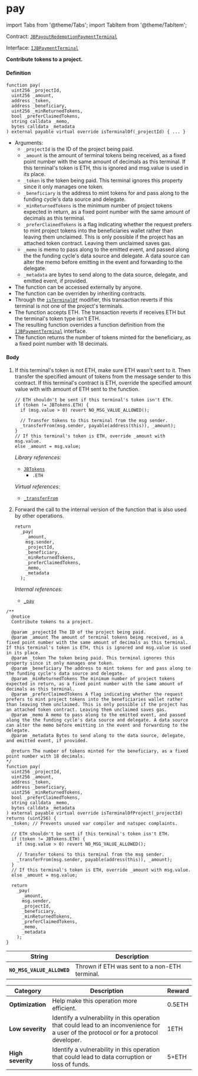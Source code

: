 # pay

import Tabs from '@theme/Tabs';
import TabItem from '@theme/TabItem';

Contract: [`JBPayoutRedemptionPaymentTerminal`](/api/contracts/or-abstract/jbpayoutredemptionpaymentterminal/README.md)​‌

Interface: [`IJBPaymentTerminal`](/api/interfaces/ijbpaymentterminal.md)

<Tabs>
<TabItem value="Step by step" label="Step by step">

**Contribute tokens to a project.**

#### Definition

```
function pay(
  uint256 _projectId,
  uint256 _amount,
  address _token,
  address _beneficiary,
  uint256 _minReturnedTokens,
  bool _preferClaimedTokens,
  string calldata _memo,
  bytes calldata _metadata
) external payable virtual override isTerminalOf(_projectId) { ... }
```

* Arguments:
  * `_projectId` is the ID of the project being paid.
  * `_amount` is the amount of terminal tokens being received, as a fixed point number with the same amount of decimals as this terminal. If this terminal's token is ETH, this is ignored and msg.value is used in its place.
  * `_token` is the token being paid. This terminal ignores this property since it only manages one token.
  * `_beneficiary` is the address to mint tokens for and pass along to the funding cycle's data source and delegate.
  * `_minReturnedTokens` is the minimum number of project tokens expected in return, as a fixed point number with the same amount of decimals as this terminal.
  * `_preferClaimedTokens` is a flag indicating whether the request prefers to mint project tokens into the beneficiaries wallet rather than leaving them unclaimed. This is only possible if the project has an attached token contract. Leaving them unclaimed saves gas.
  * `_memo` is memo to pass along to the emitted event, and passed along the the funding cycle's data source and delegate. A data source can alter the memo before emitting in the event and forwarding to the delegate.
  * `_metadata` are bytes to send along to the data source, delegate, and emitted event, if provided. 
* The function can be accessed externally by anyone.
* The function can be overriden by inheriting contracts.
* Through the [`isTerminalOf`](/api/contracts/or-abstract/jbpayoutredemptionpaymentterminal/modifiers/isterminalof.md) modifier, this transaction reverts if this terminal is not one of the project's terminals.
* The function accepts ETH. The transaction reverts if receives ETH but the terminal's token type isn't ETH.
* The resulting function overrides a function definition from the [`IJBPaymentTerminal`](/api/interfaces/ijbpaymentterminal.md) interface.
* The function returns the number of tokens minted for the beneficiary, as a fixed point number with 18 decimals.

#### Body

1.  If this terminal's token is not ETH, make sure ETH wasn't sent to it. Then transfer the specified amount of tokens from the message sender to this contract. If this terminal's contract is ETH, override the specified amount value with with amount of ETH sent to the function.

    ```
    // ETH shouldn't be sent if this terminal's token isn't ETH.
    if (token != JBTokens.ETH) {
      if (msg.value > 0) revert NO_MSG_VALUE_ALLOWED();

      // Transfer tokens to this terminal from the msg sender.
      _transferFrom(msg.sender, payable(address(this)), _amount);
    }
    // If this terminal's token is ETH, override _amount with msg.value.
    else _amount = msg.value;
    ```

    _Library references:_

    * [`JBTokens`](/api/libraries/jbcurrencies.md)
      * `.ETH`

    _Virtual references:_

    * [`_transferFrom`](/api/contracts/or-abstract/jbpayoutredemptionpaymentterminal/write/-_transferfrom.md)

1.  Forward the call to the internal version of the function that is also used by other operations.

    ```
    return
      _pay(
        _amount,
        msg.sender,
        _projectId,
        _beneficiary,
        _minReturnedTokens,
        _preferClaimedTokens,
        _memo,
        _metadata
      );
    ```

    _Internal references:_

    * [`_pay`](/api/contracts/or-abstract/jbpayoutredemptionpaymentterminal/write/-_pay.md)

</TabItem>

<TabItem value="Code" label="Code">

```
/**
  @notice
  Contribute tokens to a project.

  @param _projectId The ID of the project being paid.
  @param _amount The amount of terminal tokens being received, as a fixed point number with the same amount of decimals as this terminal. If this terminal's token is ETH, this is ignored and msg.value is used in its place.
  @param _token The token being paid. This terminal ignores this property since it only manages one token. 
  @param _beneficiary The address to mint tokens for and pass along to the funding cycle's data source and delegate.
  @param _minReturnedTokens The minimum number of project tokens expected in return, as a fixed point number with the same amount of decimals as this terminal.
  @param _preferClaimedTokens A flag indicating whether the request prefers to mint project tokens into the beneficiaries wallet rather than leaving them unclaimed. This is only possible if the project has an attached token contract. Leaving them unclaimed saves gas.
  @param _memo A memo to pass along to the emitted event, and passed along the the funding cycle's data source and delegate. A data source can alter the memo before emitting in the event and forwarding to the delegate.
  @param _metadata Bytes to send along to the data source, delegate, and emitted event, if provided.

  @return The number of tokens minted for the beneficiary, as a fixed point number with 18 decimals.
*/
function pay(
  uint256 _projectId,
  uint256 _amount,
  address _token, 
  address _beneficiary,
  uint256 _minReturnedTokens,
  bool _preferClaimedTokens,
  string calldata _memo,
  bytes calldata _metadata
) external payable virtual override isTerminalOfProject(_projectId) returns (uint256) {
  _token; // Prevents unused var compiler and natspec complaints.

  // ETH shouldn't be sent if this terminal's token isn't ETH.
  if (token != JBTokens.ETH) {
    if (msg.value > 0) revert NO_MSG_VALUE_ALLOWED();

    // Transfer tokens to this terminal from the msg sender.
    _transferFrom(msg.sender, payable(address(this)), _amount);
  }
  // If this terminal's token is ETH, override _amount with msg.value.
  else _amount = msg.value;

  return
    _pay(
      _amount,
      msg.sender,
      _projectId,
      _beneficiary,
      _minReturnedTokens,
      _preferClaimedTokens,
      _memo,
      _metadata
    );
}
```

</TabItem>

<TabItem value="Errors" label="Errors">

| String                       | Description                                             |
| ---------------------------- | ------------------------------------------------------- |
| **`NO_MSG_VALUE_ALLOWED`** | Thrown if ETH was sent to a non-ETH terminal. |

</TabItem>


<TabItem value="Bug bounty" label="Bug bounty">

| Category          | Description                                                                                                                            | Reward |
| ----------------- | -------------------------------------------------------------------------------------------------------------------------------------- | ------ |
| **Optimization**  | Help make this operation more efficient.                                                                                               | 0.5ETH |
| **Low severity**  | Identify a vulnerability in this operation that could lead to an inconvenience for a user of the protocol or for a protocol developer. | 1ETH   |
| **High severity** | Identify a vulnerability in this operation that could lead to data corruption or loss of funds.                                        | 5+ETH  |

</TabItem>
</Tabs>
